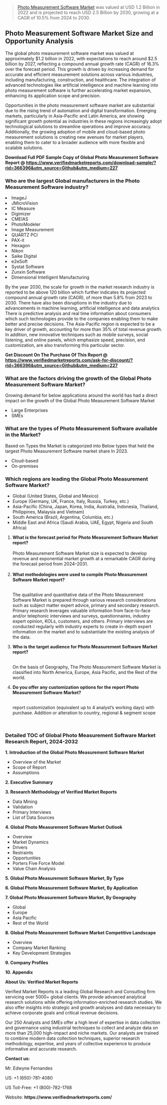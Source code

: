 <blockquote><p><p><a href="https://www.verifiedmarketreports.com/download-sample/?rid=366396&utm_source=Github&utm_medium=227" target="_blank">Photo Measurement Software Market</a> was valued at USD 1.2 Billion in 2022 and is projected to reach USD 2.5 Billion by 2030, growing at a CAGR of 10.5% from 2024 to 2030.</p></blockquote><p><h2>Photo Measurement Software Market Size and Opportunity Analysis</h2> <p>The global photo measurement software market was valued at approximately $1.2 billion in 2022, with expectations to reach around $2.5 billion by 2027, reflecting a compound annual growth rate (CAGR) of 16.3% over the forecast period. This growth is driven by increasing demand for accurate and efficient measurement solutions across various industries, including manufacturing, construction, and healthcare. The integration of advanced technologies like artificial intelligence and machine learning into photo measurement software is further accelerating market expansion, enhancing its application scope and precision.</p> <p>Opportunities in the photo measurement software market are substantial due to the rising trend of automation and digital transformation. Emerging markets, particularly in Asia-Pacific and Latin America, are showing significant growth potential as industries in these regions increasingly adopt technological solutions to streamline operations and improve accuracy. Additionally, the growing adoption of mobile and cloud-based photo measurement solutions is creating new avenues for market players, enabling them to cater to a broader audience with more flexible and scalable solutions.</p> </p><p class=""><strong>Download Full PDF Sample Copy of Global Photo Measurement Software Report @ <a href="https://www.verifiedmarketreports.com/download-sample/?rid=366396&amp;utm_source=Github&amp;utm_medium=227" target="_blank">https://www.verifiedmarketreports.com/download-sample/?rid=366396&amp;utm_source=Github&amp;utm_medium=227</a></strong></p><h3 id="" class="">Who are the largest Global manufacturers in the Photo Measurement Software industry?</h3><p><li>ImageJ</li><li> JMicroVision</li><li> IC Measure</li><li> Digimizer</li><li> CMEIAS</li><li> PhotoModeler</li><li> Image Measurement</li><li> QUARTZ PCI</li><li> PAX-it</li><li> Hexagon</li><li> Nikon</li><li> Saike Digital</li><li> e2eSoft</li><li> Systat Software</li><li> Zunxin Software</li><li> Dimensional Intelligent Manufacturing</li></p><div class=""><div class="" dir="" data-message-author-role="" data-message-id="" data-message-model-slug=""><div class=""><div class=""><div class=""><div class="" dir="" data-message-author-role="" data-message-id="" data-message-model-slug=""><div class=""><div class=""><p>By the year 2030, the scale for growth in the market research industry is reported to be above 120 billion which further indicates its projected compound annual growth rate (CAGR), of more than 5.8% from 2023 to 2030. There have also been disruptions in the industry due to advancements in machine learning, artificial intelligence and data analytics There is predictive analysis and real time information about consumers which such technologies provide to the companies enabling them to make better and precise decisions. The Asia-Pacific region is expected to be a key driver of growth, accounting for more than 35% of total revenue growth. In addition, new innovative techniques such as mobile surveys, social listening, and online panels, which emphasize speed, precision, and customization, are also transforming this particular sector.</p><p><strong>Get Discount On The Purchase Of This Report @&nbsp; <a href="https://www.verifiedmarketreports.com/ask-for-discount/?rid=366396&amp;utm_source=Github&amp;utm_medium=227" target="_blank">https://www.verifiedmarketreports.com/ask-for-discount/?rid=366396&amp;utm_source=Github&amp;utm_medium=227</a></strong></p></div></div></div></div></div></div></div></div><h3 id="" class="">What are the factors driving the growth of the Global Photo Measurement Software Market?</h3><p id="" class="">Growing demand for below applications around the world has had a direct impact on the growth of the Global Photo Measurement Software Market</p><p id="" class=""><li>Large Enterprises</li><li> SMEs</li></p><h3 id="" class="">What are the types of Photo Measurement Software available in the Market?</h3><p id="" class="">Based on Types the Market is categorized into Below types that held the largest Photo Measurement Software market share In 2023.</p><p id="" class=""><li>Cloud-based</li><li> On-premises</li></p><h3 id="" class="">Which regions are leading the Global Photo Measurement Software Market?</h3><ul><li>Global (United States, Global and Mexico)</li><li>Europe (Germany, UK, France, Italy, Russia, Turkey, etc.)</li><li>Asia-Pacific (China, Japan, Korea, India, Australia, Indonesia, Thailand, Philippines, Malaysia and Vietnam)</li><li>South America (Brazil, Argentina, Columbia, etc.)</li><li>Middle East and Africa (Saudi Arabia, UAE, Egypt, Nigeria and South Africa)</li></ul><p><ol><li><strong>What is the forecast period for Photo Measurement Software Market report?<br /></strong><br /><span data-sheets-root="1" data-sheets-value="{&quot;1&quot;:2,&quot;2&quot;:&quot;XXXX size is expected to develop revenue and exponential market growth at a remarkable CAGR during the forecast period from 2024&ndash;2030.&quot;}" data-sheets-userformat="{&quot;2&quot;:12674,&quot;4&quot;:{&quot;1&quot;:2,&quot;2&quot;:16776960},&quot;10&quot;:2,&quot;11&quot;:0,&quot;15&quot;:&quot;Arial&quot;,&quot;16&quot;:12}">Photo Measurement Software Market size is expected to develop revenue and exponential market growth at a remarkable CAGR during the forecast period from 2024&ndash;2031.</span><br /><br /></li><li><strong>What methodologies were used to compile Photo Measurement Software Market report?<br /><br /></strong><p>The qualitative and quantitative data of the&nbsp;Photo Measurement Software Market is prepared through various research considerations such as subject matter expert advice, primary and secondary research. Primary research leverages valuable information from face-to-face and/or telephonic interviews and surveys, questionnaires, industry expert opinion, KOLs, customers, and others. Primary interviews are conducted regularly with industry experts to create in-depth expert information on the market and to substantiate the existing analysis of the data.&nbsp;</p></li><li><strong>Who is the target audience for Photo Measurement Software Market report?<br /><br /></strong><p>On the basis of Geography, The&nbsp;Photo Measurement Software Market is classified into North America, Europe, Asia Pacific, and the Rest of the world.</p></li><li><strong>Do you offer any customization options for the report Photo Measurement Software Market?<br /><br /></strong><p>report customization (equivalent up to 4 analyst&rsquo;s working days) with purchase. Addition or alteration to country, regional &amp; segment scope</p><p>&nbsp;</p></li></ol></p><h3 id="" class="">Detailed TOC of Global Photo Measurement Software Market Research Report, 2024-2032</h3><p id="" class=""><strong>1. Introduction of the Global Photo Measurement Software Market</strong></p><ul><li>Overview of the Market</li><li>Scope of Report</li><li>Assumptions</li></ul><p id="" class=""><strong>2. Executive Summary</strong></p><p id="" class=""><strong>3. Research Methodology of&nbsp;Verified Market Reports</strong></p><ul><li>Data Mining</li><li>Validation</li><li>Primary Interviews</li><li>List of Data Sources</li></ul><p id="" class=""><strong>4. Global Photo Measurement Software Market Outlook</strong></p><ul><li>Overview</li><li>Market Dynamics</li><li>Drivers</li><li>Restraints</li><li>Opportunities</li><li>Porters Five Force Model</li><li>Value Chain Analysis</li></ul><p id="" class=""><strong>5. Global Photo Measurement Software Market, By&nbsp;Type</strong></p><p id="" class=""><strong>6. Global Photo Measurement Software Market, By Application</strong></p><p id="" class=""><strong>7. Global Photo Measurement Software Market, By Geography</strong></p><ul><li>Global</li><li>Europe</li><li>Asia Pacific</li><li>Rest of the World</li></ul><p id="" class=""><strong>8. Global Photo Measurement Software Market Competitive Landscape</strong></p><ul><li>Overview</li><li>Company Market Ranking</li><li>Key Development Strategies</li></ul><p id="" class=""><strong>9. Company Profiles</strong></p><p id="" class=""><strong>10. Appendix</strong></p><p id="" class=""><strong>About Us: Verified Market Reports</strong></p><p id="" class="">Verified Market Reports is a leading Global Research and Consulting firm servicing over 5000+ global clients. We provide advanced analytical research solutions while offering information-enriched research studies. We also offer insights into strategic and growth analyses and data necessary to achieve corporate goals and critical revenue decisions.</p><p id="" class="">Our 250 Analysts and SMEs offer a high level of expertise in data collection and governance using industrial techniques to collect and analyze data on more than 25,000 high-impact and niche markets. Our analysts are trained to combine modern data collection techniques, superior research methodology, expertise, and years of collective experience to produce informative and accurate research.</p><p id="" class=""><strong>Contact us:</strong></p><p id="" class="">Mr. Edwyne Fernandes</p><p id="" class="">US: +1 (650)-781-4080</p><p id="" class="">US Toll-Free: +1 (800)-782-1768</p><p id="" class="">Website: <a target="" data-test-app-aware-link=""><strong>https://www.verifiedmarketreports.com/</strong></a></p>
